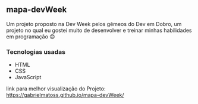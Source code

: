## mapa-devWeek
Um projeto proposto na Dev Week pelos gêmeos do Dev em Dobro, um projeto no qual eu gostei muito de desenvolver e treinar minhas habilidades em programação 😊

### Tecnologias usadas
* HTML
* CSS
* JavaScript

link para melhor visualização do Projeto: https://gabrielmatoss.github.io/mapa-devWeek/
